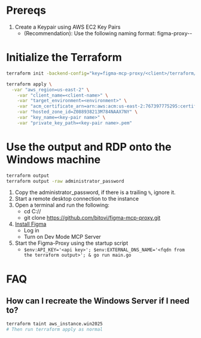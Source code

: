 # Prereqs

1. Create a Keypair using AWS EC2 Key Pairs
    - (Recommendation): Use the following naming format: figma-proxy-<client-name>-<environment>

# Initialize the Terraform

```bash
terraform init -backend-config="key=figma-mcp-proxy/<client>/terraform/staging.tfstate"

terraform apply \
  -var "aws_region=us-east-2" \
    -var "client_name=<client-name>" \
    -var "target_environment=<environment>" \
    -var "acm_certificate_arn=arn:aws:acm:us-east-2:767397775295:certificate/c90a939f-9e92-4556-98a4-09b0f9df430b" \
    -var "hosted_zone_id=Z088938213M784NAAX7NY" \
    -var "key_name=<key-pair name>" \
    -var "private_key_path=<key-pair name>.pem"
```

# Use the output and RDP onto the Windows machine

```bash
terraform output
terraform output -raw administrator_password
```

1. Copy the administrator_password, if there is a trailing `%`, ignore it.
2. Start a remote desktop connection to the instance
3. Open a terminal and run the following:
    - cd C://
    - git clone https://github.com/bitovi/figma-mcp-proxy.git
3. [Install Figma](https://www.figma.com/download/desktop/win)
    - Log in
    - Turn on Dev Mode MCP Server
5. Start the Figma-Proxy using the startup script
    - `$env:API_KEY='<api key>'; $env:EXTERNAL_DNS_NAME='<fqdn from the terraform output>'; & go run main.go`

# FAQ
## How can I recreate the Windows Server if I need to?

```bash
terraform taint aws_instance.win2025
# Then run terraform apply as normal
```

